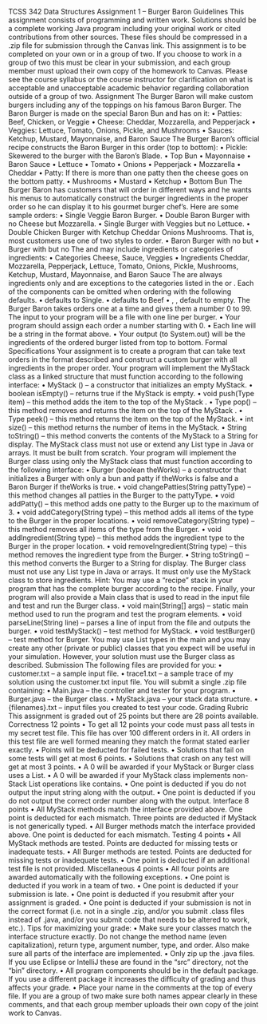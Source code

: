 TCSS 342 Data Structures
Assignment 1 – Burger Baron
Guidelines
This assignment consists of programming and written work. Solutions should be a complete
working Java program including your original work or cited contributions from other sources.
These files should be compressed in a .zip file for submission through the Canvas link.
This assignment is to be completed on your own or in a group of two. If you choose to work in a
group of two this must be clear in your submission, and each group member must upload their
own copy of the homework to Canvas. Please see the course syllabus or the course instructor for
clarification on what is acceptable and unacceptable academic behavior regarding collaboration
outside of a group of two.
Assignment
The Burger Baron will make custom burgers including any of the toppings on his famous Baron
Burger. The Baron Burger is made on the special Baron Bun and has on it:
• Patties: Beef, Chicken, or Veggie
• Cheese: Cheddar, Mozzarella, and Pepperjack
• Veggies: Lettuce, Tomato, Onions, Pickle, and Mushrooms
• Sauces: Ketchup, Mustard, Mayonnaise, and Baron Sauce
The Burger Baron’s official recipe constructs the Baron Burger in this order (top to bottom):
• Pickle: Skewered to the burger with the Baron’s Blade.
• Top Bun
• Mayonnaise
• Baron Sauce
• Lettuce
• Tomato
• Onions
• Pepperjack
• Mozzarella
• Cheddar
• Patty: If there is more than one patty then the cheese goes on the bottom patty.
• Mushrooms
• Mustard
• Ketchup
• Bottom Bun
The Burger Baron has customers that will order in different ways and he wants his menus to
automatically construct the burger ingredients in the proper order so he can display it to his
gourmet burger chef’s. Here are some sample orders:
• Single Veggie Baron Burger.
• Double Baron Burger with no Cheese but Mozzarella.
• Single Burger with Veggies but no Lettuce.
• Double Chicken Burger with Ketchup Cheddar Onions Mushrooms.
That is, most customers use one of two styles to order.
• <Patty Count> <Patty Type> Baron Burger with no <omissions> but <exceptions>
• <Patty Count> <Patty Type> Burger with <additions> but no <exceptions>
The <omissions> and <additions> may include ingredients or categories of ingredients:
• Categories Cheese, Sauce, Veggies
• Ingredients Cheddar, Mozzarella, Pepperjack, Lettuce, Tomato, Onions, Pickle,
Mushrooms, Ketchup, Mustard, Mayonnaise, and Baron Sauce
The <exceptions> are always ingredients only and are exceptions to the categories listed in the
<omissions> or <additions>.
Each of the components can be omitted when ordering with the following defaults.
• <Patty Count> defaults to Single.
• <Patty Type> defaults to Beef
• <omissions>, <additions>, <exceptions> default to empty.
The Burger Baron takes orders one at a time and gives them a number 0 to 99. The input to your
program will be a file with one line per burger.
• Your program should assign each order a number starting with 0.
• Each line will be a string in the format above.
• Your output (to System.out) will be the ingredients of the ordered burger listed from top to
bottom.
Formal Specifications
Your assignment is to create a program that can take text orders in the format described and
construct a custom burger with all ingredients in the proper order.
Your program will implement the MyStack class as a linked structure that must function
according to the following interface:
• MyStack <Type> () – a constructor that initializes an empty MyStack.
• boolean isEmpty() – returns true if the MyStack is empty.
• void push(Type item) – this method adds the item to the top of the MyStack .
• Type pop() – this method removes and returns the item on the top of the MyStack .
• Type peek() – this method returns the item on the top of the MyStack.
• int size() – this method returns the number of items in the MyStack.
• String toString() – this method converts the contents of the MyStack to a String for display.
The MyStack class must not use or extend any List type in Java or arrays. It must be built from
scratch.
Your program will implement the Burger class using only the MyStack class that must function
according to the following interface:
• Burger (boolean theWorks) – a constructor that initializes a Burger with only a bun and
patty if theWorks is false and a Baron Burger if theWorks is true.
• void changePatties(String pattyType) – this method changes all patties in the Burger to
the pattyType.
• void addPatty() – this method adds one patty to the Burger up to the maximum of 3.
• void addCategory(String type) – this method adds all items of the type to the Burger in the
proper locations.
• void removeCategory(String type) – this method removes all items of the type from the
Burger.
• void addIngredient(String type) – this method adds the ingredient type to the Burger in the
proper location.
• void removeIngredient(String type) – this method removes the ingredient type from the
Burger.
• String toString() – this method converts the Burger to a String for display.
The Burger class must not use any List type in Java or arrays. It must only use the MyStack
class to store ingredients. Hint: You may use a “recipe” stack in your program that has the
complete burger according to the recipe.
Finally, your program will also provide a Main class that is used to read in the input file and test
and run the Burger class.
• void main(String[] args) – static main method used to run the program and test the program
elements.
• void parseLine(String line) – parses a line of input from the file and outputs the burger.
• void testMyStack() – test method for MyStack.
• void testBurger() – test method for Burger.
You may use List types in the main and you may create any other (private or public) classes that
you expect will be useful in your simulation. However, your solution must use the Burger class as
described.
Submission
The following files are provided for you:
• customer.txt – a sample input file.
• trace1.txt – a sample trace of my solution using the customer.txt input file.
You will submit a single .zip file containing:
• Main.java – the controller and tester for your program.
• Burger.java – the Burger class.
• MyStack.java – your stack data structure.
• {filenames}.txt – input files you created to test your code.
Grading Rubric
This assignment is graded out of 25 points but there are 28 points available.
Correctness 12 points
• To get all 12 points your code must pass all tests in my secret test file. This file has over
100 different orders in it. All orders in this test file are well formed meaning they match the
format stated earlier exactly.
• Points will be deducted for failed tests.
• Solutions that fail on some tests will get at most 6 points.
• Solutions that crash on any test will get at most 3 points.
• A 0 will be awarded if your MyStack or Burger class uses a List.
• A 0 will be awarded if your MyStack class implements non-Stack List operations like
contains.
• One point is deducted if you do not output the input string along with the output.
• One point is deducted if you do not output the correct order number along with the output.
Interface 8 points
• All MyStack methods match the interface provided above. One point is deducted for each
mismatch. Three points are deducted if MyStack is not generically typed.
• All Burger methods match the interface provided above. One point is deducted for each
mismatch.
Testing 4 points
• All MyStack methods are tested. Points are deducted for missing tests or inadequate tests.
• All Burger methods are tested. Points are deducted for missing tests or inadequate tests.
• One point is deducted if an additional test file is not provided.
Miscellaneous 4 points
• All four points are awarded automatically with the following exceptions.
• One point is deducted if you work in a team of two.
• One point is deducted if your submission is late.
• One point is deducted if you resubmit after your assignment is graded.
• One point is deducted if your submission is not in the correct format (i.e. not in a single
.zip, and/or you submit .class files instead of .java, and/or you submit code that needs to
be altered to work, etc.).
Tips for maximizing your grade:
• Make sure your classes match the interface structure exactly. Do not change the method
name (even capitalization), return type, argument number, type, and order. Also make
sure all parts of the interface are implemented.
• Only zip up the .java files. If you use Eclipse or IntelliJ these are found in the “src”
directory, not the “bin” directory.
• All program components should be in the default package. If you use a different package
it increases the difficulty of grading and thus affects your grade.
• Place your name in the comments at the top of every file. If you are a group of two make
sure both names appear clearly in these comments, and that each group member uploads
their own copy of the joint work to Canvas.
